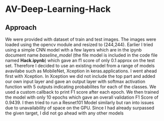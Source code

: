 # AV-Deep-Learning-Hack

## Approach 
We were provided with dataset of train and test images. The images were loaded using the opencv module and resized to (244,244). Earlier I tried using a simple CNN model with a few layers which are in the ipynb document name *baseline_model* (the file model is included in the code file named **Hack.ipynb**) which gave an f1 score of only 0.1 approx on the test set. Therefore I decided to use an existing model from a range of models avavilabe such as MobileNet, Xception in keras.applications. I went ahead first with Xception. In Xception we did not include the top part and added our own input layer and gave an output layer with softmax activation function with 5 outputs indicating probabilites for each of the classes. We used a custom callback to print F1 score after each epoch. We then trained the model with only 10 epochs which gave an overall validation F1 Score of 0.9439. I then tried to run a Resnet101 Model similarly but ran into issues due to unavailability of space on the GPU. Since I had already surpassed the given target, I did not go ahead with any other models
